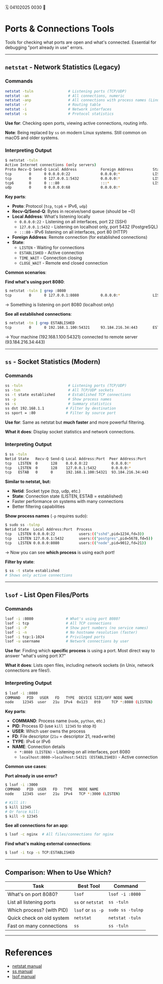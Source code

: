 🗓️ 04102025 0030
📎

# Ports & Connections Tools

Tools for checking what ports are open and what's connected. Essential for debugging "port already in use" errors.

---

## `netstat` - Network Statistics (Legacy)

### Commands
```bash
netstat -tuln                # Listening ports (TCP/UDP)
netstat -an                  # All connections, numeric
netstat -anp                 # All connections with process names (Linux)
netstat -r                   # Routing table
netstat -i                   # Network interfaces
netstat -s                   # Protocol statistics
```

**Use for**: Checking open ports, viewing active connections, routing info.

**Note**: Being replaced by `ss` on modern Linux systems. Still common on macOS and older systems.

### Interpreting Output

```bash
$ netstat -tuln
Active Internet connections (only servers)
Proto Recv-Q Send-Q Local Address           Foreign Address         State
tcp        0      0 0.0.0.0:22              0.0.0.0:*               LISTEN
tcp        0      0 127.0.0.1:5432          0.0.0.0:*               LISTEN
tcp6       0      0 :::80                   :::*                    LISTEN
udp        0      0 0.0.0.0:68              0.0.0.0:*
```

**Key parts**:
- **Proto**: Protocol (`tcp`, `tcp6` = IPv6, `udp`)
- **Recv-Q/Send-Q**: Bytes in receive/send queue (should be ~0)
- **Local Address**: What's listening locally
  - `0.0.0.0:22` - Listening on all interfaces, port 22 (SSH)
  - `127.0.0.1:5432` - Listening on localhost only, port 5432 (PostgreSQL)
  - `:::80` - IPv6 listening on all interfaces, port 80 (HTTP)
- **Foreign Address**: Remote connection (for established connections)
- **State**: 
  - `LISTEN` - Waiting for connections
  - `ESTABLISHED` - Active connection
  - `TIME_WAIT` - Connection closing
  - `CLOSE_WAIT` - Remote end closed connection

**Common scenarios**:

**Find what's using port 8080**:
```bash
$ netstat -tuln | grep :8080
tcp        0      0 127.0.0.1:8080          0.0.0.0:*               LISTEN
```
→ Something is listening on port 8080 (localhost only)

**See all established connections**:
```bash
$ netstat -tn | grep ESTABLISHED
tcp        0      0 192.168.1.100:54321     93.184.216.34:443       ESTABLISHED
```
→ Your machine (192.168.1.100:54321) connected to remote server (93.184.216.34:443)

---

## `ss` - Socket Statistics (Modern)

### Commands
```bash
ss -tuln                     # Listening ports (TCP/UDP)
ss -tun                      # All TCP/UDP sockets
ss -t state established      # Established TCP connections
ss -p                        # Show process names
ss -s                        # Summary statistics
ss dst 192.168.1.1          # Filter by destination
ss sport = :80              # Filter by source port
```

**Use for**: Same as netstat but **much faster** and more powerful filtering.

**What it does**: Display socket statistics and network connections.

### Interpreting Output

```bash
$ ss -tuln
Netid State   Recv-Q Send-Q Local Address:Port  Peer Address:Port
tcp   LISTEN  0      128    0.0.0.0:22           0.0.0.0:*
tcp   LISTEN  0      128    127.0.0.1:5432       0.0.0.0:*
tcp   ESTAB   0      0      192.168.1.100:54321  93.184.216.34:443
```

**Similar to netstat, but:**
- **Netid**: Socket type (tcp, udp, etc.)
- **State**: Connection state (LISTEN, ESTAB = established)
- Faster performance on systems with many connections
- Better filtering capabilities

**Show process names** (`-p` requires sudo):
```bash
$ sudo ss -tulnp
Netid State  Local Address:Port  Process
tcp   LISTEN 0.0.0.0:22           users:(("sshd",pid=1234,fd=3))
tcp   LISTEN 127.0.0.1:5432       users:(("postgres",pid=5678,fd=5))
tcp   LISTEN 0.0.0.0:8080         users:(("node",pid=9012,fd=21))
```
→ Now you can see **which process** is using each port!

**Filter by state**:
```bash
$ ss -t state established
# Shows only active connections
```

---

## `lsof` - List Open Files/Ports

### Commands
```bash
lsof -i :8080               # What's using port 8080?
lsof -i tcp                 # All TCP connections
lsof -i -P                  # Show port numbers (no service names)
lsof -i -n                  # No hostname resolution (faster)
lsof -i tcp:1-1024          # Privileged ports
lsof -u username            # Network connections by user
```

**Use for**: Finding which **specific process** is using a port. Most direct way to answer "what's using port X?"

**What it does**: Lists open files, including network sockets (in Unix, network connections are files!).

### Interpreting Output

```bash
$ lsof -i :8080
COMMAND   PID   USER   FD   TYPE  DEVICE SIZE/OFF NODE NAME
node    12345  user   21u  IPv4  0x123   0t0     TCP *:8080 (LISTEN)
```

**Key parts**:
- **COMMAND**: Process name (`node`, `python`, etc.)
- **PID**: Process ID (use `kill 12345` to stop it)
- **USER**: Which user owns the process
- **FD**: File descriptor (`21u` = descriptor 21, read+write)
- **TYPE**: IPv4 or IPv6
- **NAME**: Connection details
  - `*:8080 (LISTEN)` - Listening on all interfaces, port 8080
  - `localhost:8080->localhost:54321 (ESTABLISHED)` - Active connection

**Common use cases**:

**Port already in use error?**
```bash
$ lsof -i :3000
COMMAND   PID  USER   FD   TYPE   NODE NAME
node    12345  user   21u  IPv4   TCP *:3000 (LISTEN)

# Kill it:
$ kill 12345
# Or force kill:
$ kill -9 12345
```

**See all connections for an app**:
```bash
$ lsof -c nginx  # All files/connections for nginx
```

**Find what's making external connections**:
```bash
$ lsof -i tcp -s TCP:ESTABLISHED
```

---

## Comparison: When to Use Which?

| Task | Best Tool | Command |
|------|-----------|---------|
| What's on port 8080? | `lsof` | `lsof -i :8080` |
| List all listening ports | `ss` or `netstat` | `ss -tuln` |
| Which process? (with PID) | `lsof` or `ss -p` | `sudo ss -tulnp` |
| Quick check on old system | `netstat` | `netstat -tuln` |
| Fast on many connections | `ss` | `ss -tuln` |

---

# References

- [netstat manual](https://linux.die.net/man/8/netstat)
- [ss manual](https://man7.org/linux/man-pages/man8/ss.8.html)
- [lsof manual](https://linux.die.net/man/8/lsof)

